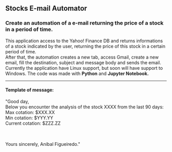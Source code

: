 ## Stocks E-mail Automator
### Create an automation of a e-mail returning the price of a stock in a period of time.

This application access to the Yahoo! Finance DB and returns informations of a stock indicated by the user, returning the price of this stock in a certain period of time.
<br/>
After that, the automation creates a new tab, access Gmail, create a new email, fill the destination, subject and message body and sends the email.
<br/>
Currently the application have Linux support, but soon will have support to Windows. The code was made with <b>Python</b> and <b>Jupyter Notebook.</b>

---
#### Template of message:


"Good day,
<br/>
Below you encounter the analysis of the stock XXXX from the last 90 days:
<br/>
Max cotation: $XXX.XX
<br/>
Min cotation: $YYY.YY
<br/>
Current cotation: $ZZZ.ZZ
<br/>

<br/>
<br/>
Yours sincerely,
Anibal Figueiredo."
